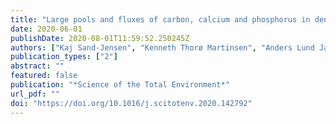 ```yaml
---
title: "Large pools and fluxes of carbon, calcium and phosphorus in dense charophyte stands in ponds"
date: 2020-06-01
publishDate: 2020-08-01T11:59:52.250245Z
authors: ["Kaj Sand-Jensen", "Kenneth Thorø Martinsen", "Anders Lund Jakobsen", "Jonas Stage Sø", "Mikkel Madsen-Østerbye", "Johan Emil Kjær", "Emil Kristensen", "Theis Kragh"]
publication_types: ["2"]
abstract: ""
featured: false
publication: "*Science of the Total Environment*"
url_pdf: ""
doi: "https://doi.org/10.1016/j.scitotenv.2020.142792"
---
```


